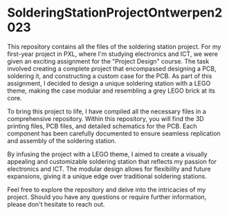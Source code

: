 # SolderingStationProjectOntwerpen2023
This repository contains all the files of the soldering station project.
For my first-year project in PXL, where I'm studying electronics and ICT, we were given an exciting assignment for the "Project Design" course. The task involved creating a complete project that encompassed designing a PCB, soldering it, and constructing a custom case for the PCB. As part of this assignment, I decided to design a unique soldering station with a LEGO theme, making the case modular and resembling a grey LEGO brick at its core.

To bring this project to life, I have compiled all the necessary files in a comprehensive repository. Within this repository, you will find the 3D printing files, PCB files, and detailed schematics for the PCB. Each component has been carefully documented to ensure seamless replication and assembly of the soldering station.

By infusing the project with a LEGO theme, I aimed to create a visually appealing and customizable soldering station that reflects my passion for electronics and ICT. The modular design allows for flexibility and future expansions, giving it a unique edge over traditional soldering stations.

Feel free to explore the repository and delve into the intricacies of my project. Should you have any questions or require further information, please don't hesitate to reach out.
